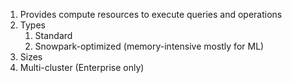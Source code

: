 1. Provides  compute resources to execute queries and operations
2. Types
	1. Standard
	2. Snowpark-optimized (memory-intensive mostly for ML)
3. Sizes
4. Multi-cluster (Enterprise only)